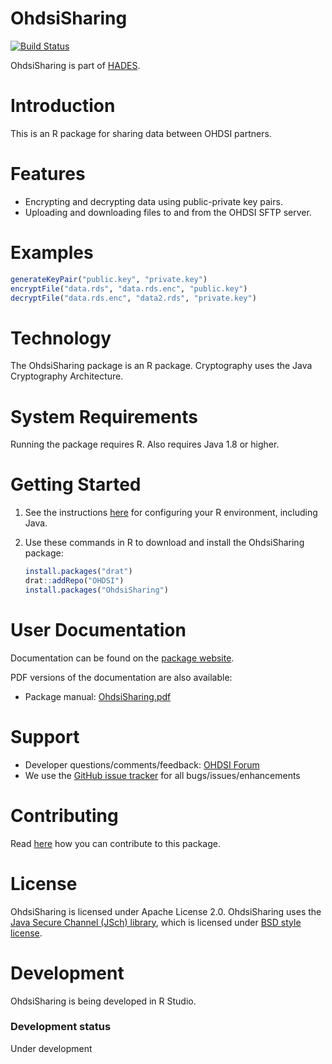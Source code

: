 OhdsiSharing
============

[![Build Status](https://travis-ci.org/OHDSI/OhdsiSharing.svg?branch=master)](https://travis-ci.org/OHDSI/OhdsiSharing)

OhdsiSharing is part of [HADES](https://ohdsi.github.io/Hades).

Introduction
============

This is an R package for sharing data between OHDSI partners.

Features
========

- Encrypting and decrypting data using public-private key pairs.
- Uploading and downloading files to and from the OHDSI SFTP server.

Examples
========

```r
generateKeyPair("public.key", "private.key")
encryptFile("data.rds", "data.rds.enc", "public.key")
decryptFile("data.rds.enc", "data2.rds", "private.key")
```

Technology
==========
The OhdsiSharing package is an R package. Cryptography uses the Java Cryptography Architecture.

System Requirements
===================
Running the package requires R. Also requires Java 1.8 or higher.

Getting Started
===============

1. See the instructions [here](https://ohdsi.github.io/Hades/rSetup.html) for configuring your R environment, including Java.

2. Use these commands in R to download and install the OhdsiSharing package:

    ```r
    install.packages("drat")
    drat::addRepo("OHDSI")
    install.packages("OhdsiSharing")
    ```

User Documentation
==================
Documentation can be found on the [package website](https://ohdsi.github.io/OhdsiSharing).

PDF versions of the documentation are also available:
* Package manual: [OhdsiSharing.pdf](https://raw.githubusercontent.com/OHDSI/OhdsiSharing/master/extras/OhdsiSharing.pdf)

Support
=======
* Developer questions/comments/feedback: <a href="http://forums.ohdsi.org/c/developers">OHDSI Forum</a>
* We use the <a href="https://github.com/OHDSI/OhdsiSharing/issues">GitHub issue tracker</a> for all bugs/issues/enhancements

Contributing
============
Read [here](https://ohdsi.github.io/Hades/contribute.html) how you can contribute to this package.

License
=======
OhdsiSharing is licensed under Apache License 2.0. OhdsiSharing uses the [Java Secure Channel (JSch) library](http://www.jcraft.com/jsch/), which is licensed under [BSD style license](http://www.jcraft.com/jsch/LICENSE.txt).

Development
===========
OhdsiSharing is being developed in R Studio.

### Development status

Under development


